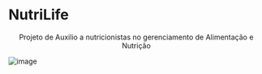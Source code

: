 # NutriLife
<center>
Projeto de Auxilio a nutricionistas no gerenciamento de Alimentação e Nutrição
</center>

![image](https://github.com/AlissonCastroFeitoza/NutriLife/assets/65246464/f511363e-e59b-4465-af86-30a90ed7795f)
